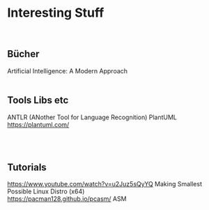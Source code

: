 # Interesting Stuff
<br>

## Bücher <br>
Artificial Intelligence: A Modern Approach
<br><br>
## Tools Libs etc<br>
ANTLR (ANother Tool for Language Recognition) 
PlantUML https://plantuml.com/

<br><br>
## Tutorials
https://www.youtube.com/watch?v=u2Juz5sQyYQ Making Smallest Possible Linux Distro (x64) <br>
https://pacman128.github.io/pcasm/ ASM

